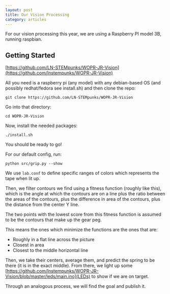 ```yaml
---
layout: post
title: Our Vision Processing
category: articles
---
```


For our vision processing this year, we are using a Raspberry PI model 3B, running raspbian.

## Getting Started

[https://github.com/LN-STEMpunks/WOPR-JR-Vision](https://github.com/lnstempunks/WOPR-JR-Vision)

All you need is a raspberry pi (any model) with any debian-based OS (and possibly redhat/fedora see install.sh) and then clone the repo:

`git clone https://github.com/LN-STEMpunks/WOPR-JR-Vision`

Go into that directory:

`cd WOPR-JR-Vision`

Now, install the needed packages:

`./install.sh`

You should be ready to go!

For our default config, run:

`python src/grip.py --show`

We use `lab.conf` to define specific ranges of colors which represents the tape when lit up.

Then, we filter contours we find using a fitness function (roughly like this), which is the angle at which the contours are on a line plus the ratio between the areas of the contours, plus the difference in area of the contours, plus the distance from the center Y line.

The two points with the lowest score from this fitness function is assumed to be the contours that make up the gear peg.

This means the ones which minimize the functions are the ones that are:

  * Roughly in a flat line across the picture
  * Closest in area
  * Closest to the middle horizontal line

Then, we take their centers, average them, and predict the spring to be there (it is in the exact middle). From there, we light up some [https://github.com/lnstempunks/WOPR-JR-Vision/blob/master/leds/main.ino](LEDs) to show if we are on target.

Through an analogous process, we will find the goal and publish it.

